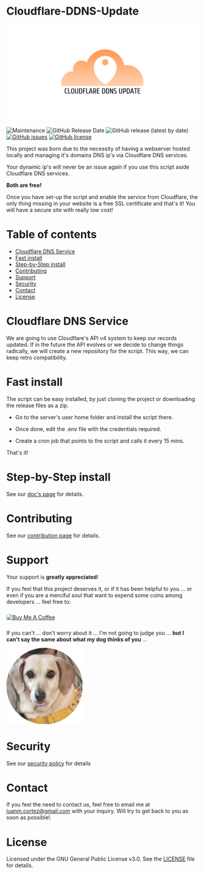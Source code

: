 # Cloudflare-DDNS-Update

![Cloudflare DDNS Update](https://github.com/juanmcortez/Cloudflare-DDNS-Update/blob/master/CloudflareDDNS/docs/images/brand.png)

![Maintenance](https://img.shields.io/maintenance/yes/2020)
![GitHub Release Date](https://img.shields.io/github/release-date/juanmcortez/Cloudflare-DDNS-Update?label=Release%20Date)
![GitHub release (latest by date)](https://img.shields.io/github/v/release/juanmcortez/Cloudflare-DDNS-Update)
[![GitHub issues](https://img.shields.io/github/issues/juanmcortez/Cloudflare-DDNS-Update?label=Feature%20Request%20-%20Issues)](https://github.com/juanmcortez/Cloudflare-DDNS-Update/issues)
[![GitHub license](https://img.shields.io/github/license/juanmcortez/Cloudflare-DDNS-Update?label=Project%20License)](https://github.com/juanmcortez/Cloudflare-DDNS-Update/blob/release/v1.1.0/LICENSE)

This project was born due to the necessity of having a webserver hosted locally
and managing it's domains DNS ip's via Cloudflare DNS services.

Your dynamic ip's will never be an issue again if you use this script aside
Cloudflare DNS services.

**Both are free!**

Once you have set-up the script and enable the service from Cloudflare, the only
thing missing in your website is a free SSL certificate and that's it! You will
have a secure site with really low cost!

# Table of contents
- [Cloudflare DNS Service](#cloudflare-dns-service)
- [Fast install](#fast-install)
- [Step-by-Step install](#step-by-step-install)
- [Contributing](#contributing)
- [Support](#support)
- [Security](#security)
- [Contact](#contact)
- [License](#license)


# Cloudflare DNS Service

We are going to use Cloudflare's API v4 system to keep our records updated. If in
the future the API evolves or we decide to change things radically, we will create
a new repository for the script. This way, we can keep retro compatibility.


# Fast install

The script can be easy installed, by just cloning the project or downloading the
release files as a zip.

- Go to the server's user home folder and install the script there.

- Once done, edit the .env file with the credentials required.

- Create a cron job that points to the script and calls it every 15 mins.

That's it!


# Step-by-Step install

See our [doc's page](https://github.com/juanmcortez/Cloudflare-DDNS-Update/blob/master/CloudflareDDNS/docs/STEPBYSTEP.md) for details.


# Contributing

See our [contribution page](https://github.com/juanmcortez/Cloudflare-DDNS-Update/blob/master/CONTRIBUTING.md) for details.


# Support

Your support is **greatly appreciated**!

If you feel that this project deserves it, or if it has been helpful to you ... or even if you are a merciful soul that want to expend some coins among developers ... feel free to:


<a href="https://www.buymeacoffee.com/juamcortez" target="_blank"><img src="https://cdn.buymeacoffee.com/buttons/lato-red.png" alt="Buy Me A Coffee" height="51" width="217" style="height: 51px !important;width: 217px !important; border-radius: 5px; margin: 10px 0;" ></a>


If you can't ... don't worry about it ... I'm not going to judge you ... **but I can't say the same about what my dog thinks of you** ...

!["Gorda" judging you](https://github.com/juanmcortez/Cloudflare-DDNS-Update/blob/master/CloudflareDDNS/docs/images/judging_dog.png)


# Security

See our [security policy](https://github.com/juanmcortez/Cloudflare-DDNS-Update/blob/master/SECURITY.md) for details


# Contact

If you feel the need to contact us, feel free to email me at [juanm.cortez@gmail.com](mailto:juanm.cortez@gmail.com) with your inquiry. Will try to get back to you as soon as possible!.

# License

Licensed under the GNU General Public License v3.0. See the [LICENSE](https://github.com/juanmcortez/Cloudflare-DDNS-Update/blob/master/LICENSE) file for details.
